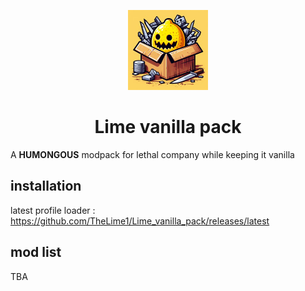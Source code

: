 <p align="center">
    <img src="https://raw.githubusercontent.com/TheLime1/Lime_vanilla_pack/main/icon.png" width="128px">
</p>
<h1 align="center">Lime vanilla pack</h1>

A **HUMONGOUS** modpack for lethal company while keeping it vanilla

## installation

latest profile loader : https://github.com/TheLime1/Lime_vanilla_pack/releases/latest

## mod list

TBA